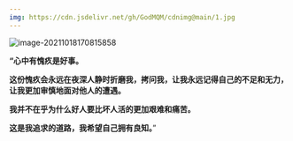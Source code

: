 ```yaml
---
img: https://cdn.jsdelivr.net/gh/GodMQM/cdnimg@main/1.jpg
---
```


![image-20211018170815858](https://cdn.jsdelivr.net/gh/GodMQM/cdnimg@main//image-20211018170815858.png)



**“心中有愧疚是好事。**

**这份愧疚会永远在夜深人静时折磨我，拷问我，让我永远记得自己的不足和无力，让我更加审慎地面对他人的遭遇。**

**我并不在乎为什么好人要比坏人活的更加艰难和痛苦。**

**这是我追求的道路，我希望自己拥有良知。**”